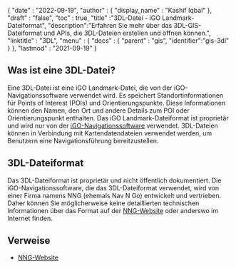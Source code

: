 {
  "date" : "2022-09-19",
  "author" : {
    "display_name" : "Kashif Iqbal"
},
  "draft" : "false",
  "toc" : true,
  "title" :"3DL-Datei - iGO Landmark-Dateiformat",
  "description":"Erfahren Sie mehr über das 3DL-GIS-Dateiformat und APIs, die 3DL-Dateien erstellen und öffnen können.",
  "linktitle" : "3DL",
  "menu" : {
    "docs" : {
      "parent" : "gis",
      "identifier":"gis-3dl"
}
},
  "lastmod" : "2021-09-19"
}

## Was ist eine 3DL-Datei?

Eine 3DL-Datei ist eine iGO Landmark-Datei, die von der iGO-Navigationssoftware verwendet wird. Es speichert Standortinformationen für Points of Interest (POIs) und Orientierungspunkte. Diese Informationen können den Namen, den Ort und andere Details zum POI oder Orientierungspunkt enthalten. Das iGO Landmark-Dateiformat ist proprietär und wird nur von der [iGO-Navigationssoftware](https://en.wikipedia.org/wiki/IGO_(software)) verwendet. 3DL-Dateien können in Verbindung mit Kartendatendateien verwendet werden, um Benutzern eine Navigationsführung bereitzustellen.

## 3DL-Dateiformat

Das 3DL-Dateiformat ist proprietär und nicht öffentlich dokumentiert. Die iGO-Navigationssoftware, die das 3DL-Dateiformat verwendet, wird von einer Firma namens NNG (ehemals Nav N Go) entwickelt und vertrieben. Daher können Sie möglicherweise keine detaillierten technischen Informationen über das Format auf der [NNG-Website](https://www.nng.com/) oder anderswo im Internet finden.

## Verweise

* [NNG-Website](https://www.nng.com/)

